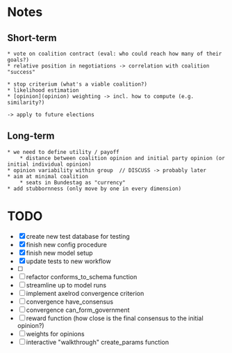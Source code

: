 # Notes

## Short-term

    * vote on coalition contract (eval: who could reach how many of their goals?)
    * relative position in negotiations -> correlation with coalition "success"

    * stop criterium (what's a viable coalition?)
    * likelihood estimation
    * [opinion](opinion) weighting -> incl. how to compute (e.g. similarity?)

    -> apply to future elections

## Long-term

    * we need to define utility / payoff
        * distance between coalition opinion and initial party opinion (or initial individual opinion)
    * opinion variability within group  // DISCUSS -> probably later
    * aim at minimal coalition
        * seats in Bundestag as "currency"
    * add stubbornness (only move by one in every dimension)


# TODO

* [x] create new test database for testing
* [x] finish new config procedure
* [x] finish new model setup
* [x] update tests to new workflow
* [ ] 
* [ ] refactor conforms_to_schema function
* [ ] streamline up to model runs
* [ ] implement axelrod convergence criterion
* [ ] convergence have_consensus
* [ ] convergence can_form_government
* [ ] reward function (how close is the final consensus to the initial opinion?)
* [ ] weights for opinions
* [ ] interactive "walkthrough" create_params function
